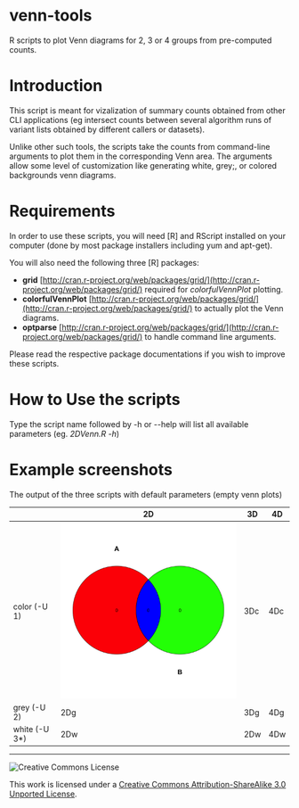 venn-tools
==========

R scripts to plot Venn diagrams for 2, 3 or 4 groups from pre-computed counts.

# Introduction


This script is meant for vizalization of summary counts obtained from other CLI applications (eg intersect counts between several algorithm runs of variant lists obtained by different callers or datasets). 

Unlike other such tools, the scripts take the counts from command-line arguments to plot them in the corresponding Venn area. The arguments allow some level of customization like generating white, grey;, or colored backgrounds venn diagrams.

# Requirements

In order to use these scripts, you will need [R] and RScript installed on your computer (done by most package installers including yum and apt-get).

You will also need the following three [R] packages:

* **grid** [http://cran.r-project.org/web/packages/grid/](http://cran.r-project.org/web/packages/grid/) required for *colorfulVennPlot* plotting.
* **colorfulVennPlot** [http://cran.r-project.org/web/packages/grid/](http://cran.r-project.org/web/packages/grid/) to actually plot the Venn diagrams.
* **optparse** [http://cran.r-project.org/web/packages/grid/](http://cran.r-project.org/web/packages/grid/) to handle command line arguments.

Please read the respective package documentations if you wish to improve these scripts.

# How to Use the scripts

Type the script name followed by -h or --help will list all available parameters (eg. *2DVenn.R -h*)

# Example screenshots

The output of the three scripts with default parameters (empty venn plots)

|               | 2D  | 3D  | 4D  |
|---------------|-----|-----|-----|
| color (-U 1)  | ![2D color](pictures/2DVenn_color.png) | 3Dc | 4Dc |
| grey (-U 2)   | 2Dg | 3Dg | 4Dg |
| white (-U 3*) | 2Dw | 2Dw | 4Dw |

------------

![Creative Commons License](http://i.creativecommons.org/l/by-sa/3.0/88x31.png?raw=true)

This work is licensed under a [Creative Commons Attribution-ShareAlike 3.0 Unported License](http://creativecommons.org/licenses/by-sa/3.0/).
